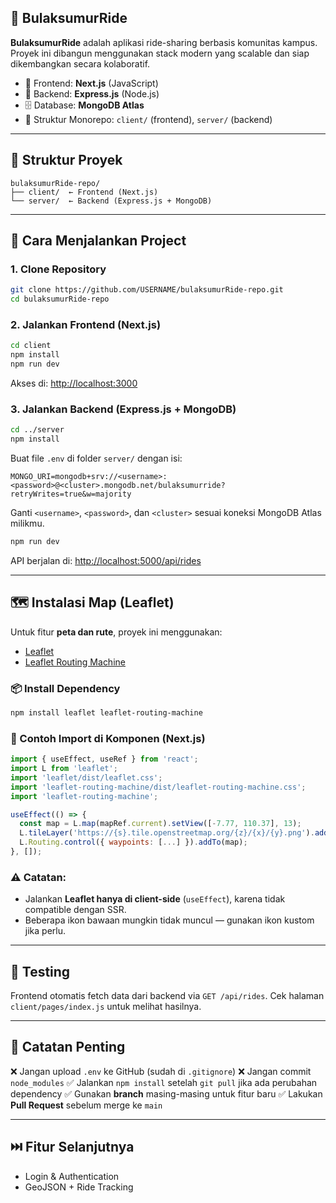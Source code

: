 ## 🚗 BulaksumurRide

**BulaksumurRide** adalah aplikasi ride-sharing berbasis komunitas kampus. Proyek ini dibangun menggunakan stack modern yang scalable dan siap dikembangkan secara kolaboratif.

- 🧠 Frontend: **Next.js** (JavaScript)
- 🔧 Backend: **Express.js** (Node.js)
- 🗄️ Database: **MongoDB Atlas**
- 📁 Struktur Monorepo: `client/` (frontend), `server/` (backend)

---

## 📁 Struktur Proyek

```
bulaksumurRide-repo/
├── client/  ← Frontend (Next.js)
└── server/  ← Backend (Express.js + MongoDB)
```

---

## 🚀 Cara Menjalankan Project

### 1. Clone Repository
```bash
git clone https://github.com/USERNAME/bulaksumurRide-repo.git
cd bulaksumurRide-repo
```

### 2. Jalankan Frontend (Next.js)
```bash
cd client
npm install
npm run dev
```
Akses di: [http://localhost:3000](http://localhost:3000)

### 3. Jalankan Backend (Express.js + MongoDB)
```bash
cd ../server
npm install
```
Buat file `.env` di folder `server/` dengan isi:
```env
MONGO_URI=mongodb+srv://<username>:<password>@<cluster>.mongodb.net/bulaksumurride?retryWrites=true&w=majority
```
Ganti `<username>`, `<password>`, dan `<cluster>` sesuai koneksi MongoDB Atlas milikmu.

```bash
npm run dev
```
API berjalan di: [http://localhost:5000/api/rides](http://localhost:5000/api/rides)

---

## 🗺️ Instalasi Map (Leaflet)

Untuk fitur **peta dan rute**, proyek ini menggunakan:
- [Leaflet](https://leafletjs.com/)
- [Leaflet Routing Machine](https://www.liedman.net/leaflet-routing-machine/)

### 📦 Install Dependency
```bash
npm install leaflet leaflet-routing-machine
```

### 📁 Contoh Import di Komponen (Next.js)
```js
import { useEffect, useRef } from 'react';
import L from 'leaflet';
import 'leaflet/dist/leaflet.css';
import 'leaflet-routing-machine/dist/leaflet-routing-machine.css';
import 'leaflet-routing-machine';

useEffect(() => {
  const map = L.map(mapRef.current).setView([-7.77, 110.37], 13);
  L.tileLayer('https://{s}.tile.openstreetmap.org/{z}/{x}/{y}.png').addTo(map);
  L.Routing.control({ waypoints: [...] }).addTo(map);
}, []);
```

### ⚠️ Catatan:
- Jalankan **Leaflet hanya di client-side** (`useEffect`), karena tidak compatible dengan SSR.
- Beberapa ikon bawaan mungkin tidak muncul — gunakan ikon kustom jika perlu.

---

## 🧪 Testing
Frontend otomatis fetch data dari backend via `GET /api/rides`.
Cek halaman `client/pages/index.js` untuk melihat hasilnya.

---

## 📌 Catatan Penting

❌ Jangan upload `.env` ke GitHub (sudah di `.gitignore`)
❌ Jangan commit `node_modules`
✅ Jalankan `npm install` setelah `git pull` jika ada perubahan dependency
✅ Gunakan **branch** masing-masing untuk fitur baru
✅ Lakukan **Pull Request** sebelum merge ke `main`

---

## ⏭️ Fitur Selanjutnya

- Login & Authentication
- GeoJSON + Ride Tracking
